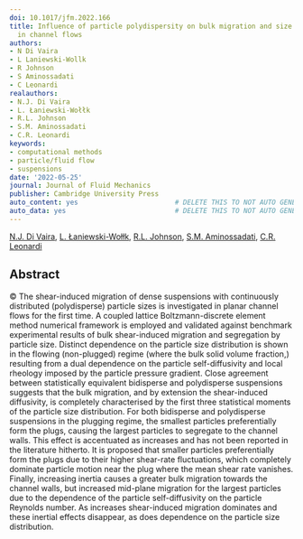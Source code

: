 ```yaml
---
doi: 10.1017/jfm.2022.166
title: Influence of particle polydispersity on bulk migration and size segregation
  in channel flows
authors:
- N Di Vaira
- L Laniewski-Wollk
- R Johnson
- S Aminossadati
- C Leonardi
realauthors:
- N.J. Di Vaira
- L. Łaniewski-Wołłk
- R.L. Johnson
- S.M. Aminossadati
- C.R. Leonardi
keywords:
- computational methods
- particle/fluid flow
- suspensions
date: '2022-05-25'
journal: Journal of Fluid Mechanics
publisher: Cambridge University Press
auto_content: yes                        # DELETE THIS TO NOT AUTO GENERATE CONTENT
auto_data: yes                           # DELETE THIS TO NOT AUTO GENERATE METADATA
---
```

[N.J. Di Vaira](https://www.scopus.com/authid/detail.uri?authorId=57215219080), [L. Łaniewski-Wołłk](https://www.scopus.com/authid/detail.uri?authorId=56719775800), [R.L. Johnson](https://www.scopus.com/authid/detail.uri?authorId=57125185600), [S.M. Aminossadati](https://www.scopus.com/authid/detail.uri?authorId=10739803900), [C.R. Leonardi](https://www.scopus.com/authid/detail.uri?authorId=25646377900)

## Abstract
© The shear-induced migration of dense suspensions with continuously distributed (polydisperse) particle sizes is investigated in planar channel flows for the first time. A coupled lattice Boltzmann-discrete element method numerical framework is employed and validated against benchmark experimental results of bulk shear-induced migration and segregation by particle size. Distinct dependence on the particle size distribution is shown in the flowing (non-plugged) regime (where the bulk solid volume fraction,) resulting from a dual dependence on the particle self-diffusivity and local rheology imposed by the particle pressure gradient. Close agreement between statistically equivalent bidisperse and polydisperse suspensions suggests that the bulk migration, and by extension the shear-induced diffusivity, is completely characterised by the first three statistical moments of the particle size distribution. For both bidisperse and polydisperse suspensions in the plugging regime, the smallest particles preferentially form the plugs, causing the largest particles to segregate to the channel walls. This effect is accentuated as increases and has not been reported in the literature hitherto. It is proposed that smaller particles preferentially form the plugs due to their higher shear-rate fluctuations, which completely dominate particle motion near the plug where the mean shear rate vanishes. Finally, increasing inertia causes a greater bulk migration towards the channel walls, but increased mid-plane migration for the largest particles due to the dependence of the particle self-diffusivity on the particle Reynolds number. As increases shear-induced migration dominates and these inertial effects disappear, as does dependence on the particle size distribution.
